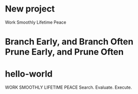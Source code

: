 # New project

Work Smoothly
Lifetime Peace

Branch Early, and Branch Often
Prune Early, and Prune Often
=======
# hello-world
WORK SMOOTHLY LIFETIME PEACE
Search. Evaluate. Execute.
